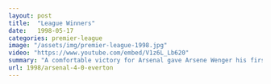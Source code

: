 ```yaml
---
layout: post
title:  "League Winners"
date:   1998-05-17
categories: premier-league
image: "/assets/img/premier-league-1998.jpg"
video: "https://www.youtube.com/embed/V1z6L_Lb620"
summary: "A comfortable victory for Arsenal gave Arsene Wenger his first trophy for Arsenal. An own goal frim Bilic and a double from Overmars set Arsenal on their way before the captain Tony Adams sealed the 4-0 victory"
url: 1998/arsenal-4-0-everton
---
```

